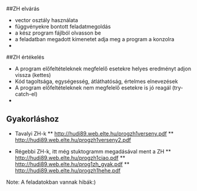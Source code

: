 ##ZH elvárás
* vector osztály használata
* függvényekre bontott feladatmegoldás
* a kész program fájlból olvasson be
* a feladatban megadott kimenetet adja meg a program a konzolra
* 

##ZH értékelés
* A program előfeltételeknek megfelelő esetekre helyes eredményt adjon vissza (kettes)
* Kód tagoltsága, egységesség, átláthatóság, értelmes elnevezések
* A program előfeltételeknek nem megfelelő esetekre is jó reagál (try-catch-el)
* 


## Gyakorláshoz
* Tavalyi ZH-k 
** http://hudi89.web.elte.hu/progzh1verseny.pdf
** http://hudi89.web.elte.hu/progzh1verseny2.pdf

* Régebbi ZH-k, itt még stuktogramm megadásával ment a ZH
** http://hudi89.web.elte.hu/progzh1ciao.pdf
** http://hudi89.web.elte.hu/prog1zh_gyak.pdf
** http://hudi89.web.elte.hu/progzh1hehe.pdf

Note: A feladatokban vannak hibák:)
